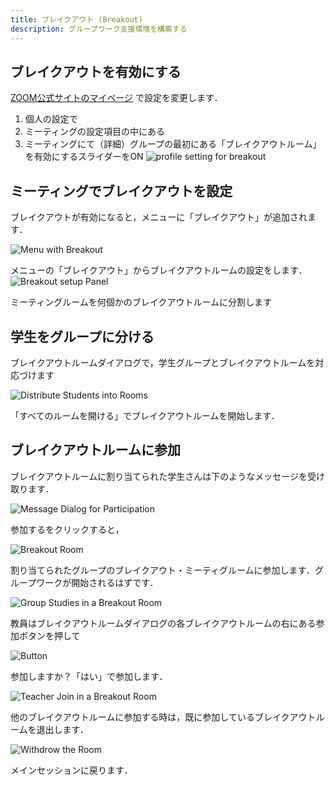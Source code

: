 ```yaml
---
title: ブレイクアウト (Breakout)
description: グループワーク支援環境を構築する
---
```


## ブレイクアウトを有効にする

[ZOOM公式サイトのマイページ](https://zoom.us/profile/setting{:target="_blank"}) で設定を変更します．
  1. 個人の設定で
  1. ミーティングの設定項目の中にある
  1. ミーティングにて（詳細）グループの最初にある「ブレイクアウトルーム」を有効にするスライダーをON
![profile setting for breakout](zoom_breakout_myprof.png)

## ミーティングでブレイクアウトを設定

ブレイクアウトが有効になると，メニューに「ブレイクアウト」が追加されます．

![Menu with Breakout](zoom_menu_with_breakout.png)

メニューの「ブレイクアウト」からブレイクアウトルームの設定をします．
![Breakout setup Panel](zoom_breakout_panel.png)

ミーティングルームを何個かのブレイクアウトルームに分割します

## 学生をグループに分ける

ブレイクアウトルームダイアログで，学生グループとブレイクアウトルームを対応づけます

![Distribute Students into Rooms](zoom_breakout_room.png)

「すべてのルームを開ける」でブレイクアウトルームを開始します．

## ブレイクアウトルームに参加

ブレイクアウトルームに割り当てられた学生さんは下のようなメッセージを受け取ります．

![Message Dialog for Participation](zoom_breakout_join.png)

参加するをクリックすると，

![Breakout Room](zoom_breakout_room1.png)

割り当てられたグループのブレイクアウト・ミーティグルームに参加します．グループワークが開始されるはずです．

![Group Studies in a Breakout Room](unmute.png)

教員はブレイクアウトルームダイアログの各ブレイクアウトルームの右にある参加ボタンを押して

![Button](zoom_breakout_join_teacher.png)

参加しますか？「はい」で参加します．

![Teacher Join in a Breakout Room](zoom_breakout_room_with_teacher.png)

他のブレイクアウトルームに参加する時は，既に参加しているブレイクアウトルームを退出します．

![Withdrow the Room](zoom_breakout_withdrow_teacher.png)

メインセッションに戻ります．
